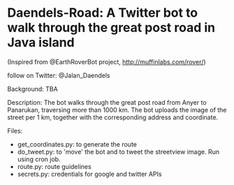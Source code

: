 # Daendels-Road: A Twitter bot to walk through the great post road in Java island

(Inspired from @EarthRoverBot project, http://muffinlabs.com/rover/)

follow on Twitter: @Jalan_Daendels

Background:
TBA

Description:
The bot walks through the great post road from Anyer to Panarukan, traversing more than 1000 km. The bot uploads the image of the street per 1 km, together with the corresponding address and coordinate.

Files:
- get_coordinates.py: to generate the route
- do_tweet.py: to 'move' the bot and to tweet the streetview image. Run using cron job.
- route.py: route guidelines
- secrets.py: credentials for google and twitter APIs
